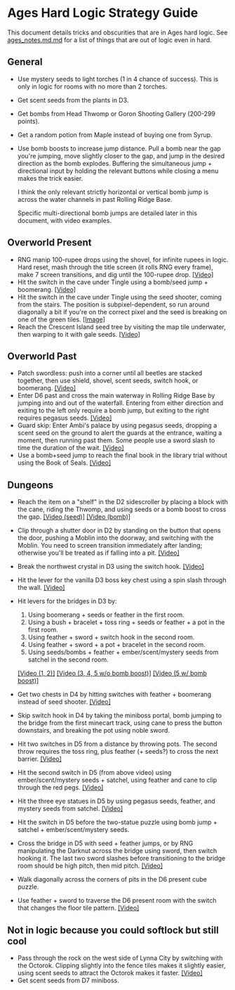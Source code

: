 # Ages Hard Logic Strategy Guide

This document details tricks and obscurities that are in Ages hard logic.
See
[ages_notes.md.md](https://github.com/dinopony/oracles-archipelago-patcher/blob/doc/ages_notes.md)
for a list of things that are out of logic even in hard.

## General

- Use mystery seeds to light torches (1 in 4 chance of success). This is only
  in logic for rooms with no more than 2 torches.
- Get scent seeds from the plants in D3.
- Get bombs from Head Thwomp or Goron Shooting Gallery (200-299 points).
- Get a random potion from Maple instead of buying one from Syrup.
- Use bomb boosts to increase jump distance. Pull a bomb near the gap you're
  jumping, move slightly closer to the gap, and jump in the desired direction
  as the bomb explodes. Buffering the simultaneous jump + directional input by
  holding the relevant buttons while closing a menu makes the trick easier.

  I think the only relevant strictly horizontal or vertical bomb jump is across
  the water channels in past Rolling Ridge Base.

  Specific multi-directional bomb jumps are detailed later in this document,
  with video examples.

## Overworld Present

- RNG manip 100-rupee drops using the shovel, for infinite rupees in logic.
  Hard reset, mash through the title screen (it rolls RNG every frame), make 7
  screen transitions, and dig until the 100-rupee drop.
  [[Video]](https://imgur.com/d7DXw1T)
- Hit the switch in the cave under Tingle using a bomb/seed jump + boomerang.
  [[Video]](https://imgur.com/oFWQkty)
- Hit the switch in the cave under Tingle using the seed shooter, coming from
  the stairs. The position is subpixel-dependent, so run around diagonally a
  bit if you're on the correct pixel and the seed is breaking on one of the
  green tiles.
  [[Image]](https://cdn.discordapp.com/attachments/523574765160628245/692422509236060200/unknown.png)
- Reach the Crescent Island seed tree by visiting the map tile underwater, then
  warping to it with gale seeds. [[Video]](https://imgur.com/aIYSznK)

## Overworld Past

- Patch swordless: push into a corner until all beetles are stacked together,
  then use shield, shovel, scent seeds, switch hook, or boomerang.
  [[Video]](https://imgur.com/EQ5sKXQ)
- Enter D6 past and cross the main waterway in Rolling Ridge Base by jumping
  into and out of the waterfall. Entering from either direction and exiting to
  the left only require a bomb jump, but exiting to the right requires pegasus
  seeds. [[Video]](https://imgur.com/VOFhLXo)
- Guard skip: Enter Ambi's palace by using pegasus seeds, dropping a scent seed
  on the ground to alert the guards at the entrance, waiting a moment, then
  running past them. Some people use a sword slash to time the duration of the
  wait. [[Video]](https://imgur.com/RYv3tJV)
- Use a bomb+seed jump to reach the final book in the library trial without
  using the Book of Seals. [[Video]](https://imgur.com/CJUnM1J)

## Dungeons

- Reach the item on a "shelf" in the D2 sidescroller by placing a block with
  the cane, riding the Thwomp, and using seeds or a bomb boost to cross the
  gap. [[Video (seed)]](https://imgur.com/WvhLkeV)
  [[Video (bomb)]](https://www.youtube.com/watch?v=2BwkmYC3mt0)
- Clip through a shutter door in D2 by standing on the button that opens the
  door, pushing a Moblin into the doorway, and switching with the Moblin. You
  need to screen transition immediately after landing; otherwise you'll be
  treated as if falling into a pit. [[Video]](https://imgur.com/MlG2BsD)
- Break the northwest crystal in D3 using the switch hook.
  [[Video]](https://imgur.com/Npbaxgl)
- Hit the lever for the vanilla D3 boss key chest using a spin slash through
  the wall. [[Video]](https://imgur.com/z33pbqo)
- Hit levers for the bridges in D3 by:
	1. Using boomerang + seeds or feather in the first room.
	2. Using a bush + bracelet + toss ring + seeds or feather + a pot in the
	   first room.
	3. Using feather + sword + switch hook in the second room.
	4. Using feather + sword + a pot + bracelet in the second room.
	5. Using seeds/bombs + feather + ember/scent/mystery seeds from satchel in
	   the second room.

  [[Video (1, 2)]](https://imgur.com/UlsnuZk)
  [[Video (3, 4, 5 w/o bomb boost)]](https://imgur.com/NQqydo1)
  [[Video (5 w/ bomb boost)]](https://clips.twitch.tv/LazyImpartialLadiesMVGame)
- Get two chests in D4 by hitting switches with feather + boomerang instead of
  seed shooter. [[Video]](https://imgur.com/6VwIghQ)
- Skip switch hook in D4 by taking the miniboss portal, bomb jumping to the
  bridge from the first minecart track, using cane to press the button
  downstairs, and breaking the pot using noble sword.
- Hit two switches in D5 from a distance by throwing pots. The second throw
  requires the toss ring, plus feather (+ seeds?) to cross the next barrier.
  [[Video]](https://imgur.com/WECGE2Q)
- Hit the second switch in D5 (from above video) using ember/scent/mystery
  seeds + satchel, using feather and cane to clip through the red pegs.
  [[Video]](https://clips.twitch.tv/RefinedBlightedPuffinPupper)
- Hit the three eye statues in D5 by using pegasus seeds, feather, and
  mystery seeds from satchel. [[Video]](https://imgur.com/qm40r17)
- Hit the switch in D5 before the two-statue puzzle using bomb jump + satchel +
  ember/scent/mystery seeds.
- Cross the bridge in D5 with seed + feather jumps, or by RNG manipulating the
  Darknut across the bridge using sword, then switch hooking it. The last two
  sword slashes before transitioning to the bridge room should be high pitch,
  then mid pitch. [[Video]](https://imgur.com/GFhmX7G)
- Walk diagonally across the corners of pits in the D6 present cube puzzle.
- Use feather + sword to traverse the D6 present room with the switch that
  changes the floor tile pattern.
  [[Video]](https://clips.twitch.tv/CrunchyBlushingHummingbirdMingLee)

## Not in logic because you could softlock but still cool

- Pass through the rock on the west side of Lynna City by switching with the
  Octorok. Clipping slightly into the fence tiles makes it slightly easier,
  using scent seeds to attract the Octorok makes it faster.
  [[Video]](https://imgur.com/vqk16pi)
- Get scent seeds from D7 miniboss.
